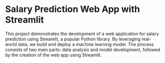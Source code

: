 # Salary Prediction Web App with Streamlit
This project demonstrates the development of a web application for salary prediction using Streamlit, a popular Python library. By leveraging real-world data, we build and deploy a machine learning model. The process consists of two main parts: data analysis and model development, followed by the creation of the web app using Streamlit.

